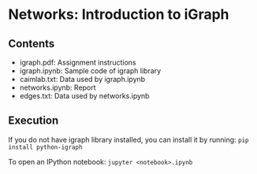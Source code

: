 # Networks: Introduction to iGraph

## Contents

* igraph.pdf: Assignment instructions
* igraph.ipynb: Sample code of igraph library
* caimlab.txt: Data used by igraph.ipynb
* networks.ipynb: Report
* edges.txt: Data used by networks.ipynb

## Execution

If you do not have igraph library installed, you can install it by running:
```pip install python-igraph```

To open an IPython notebook:
```jupyter <notebook>.ipynb```
